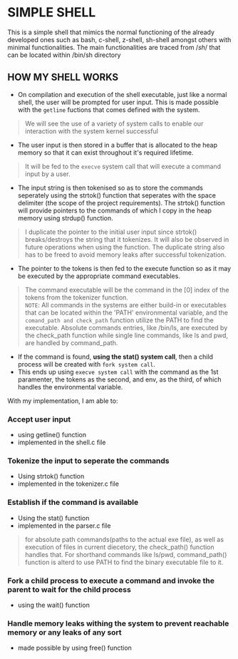 # SIMPLE SHELL

This is a simple shell that mimics the normal functioning of the already developed ones such as bash, c-shell, z-shell, sh-shell amongst others with minimal functionalities. The main functionalities are traced from /*sh*/ that can be located within /bin/sh directory  
## HOW MY SHELL WORKS
* On compilation and execution of the shell executable, just like a normal shell, the user will be prompted for user input. This is made possible with the `getline` fuctions that comes defined with the system. 
> We will see the use of a variety of system calls to enable our interaction with the system kernel successful
* The user input is then stored in a buffer that is allocated to the heap memory so that it can exist throughout it's required lifetime.
> It will be fed to the `execve` system call that will execute a command input by a user.
* The input string is then tokenised so as to store the commands seperately using the strtok() function that seperates with the space delimiter (the scope of the project requirements). The strtok() function will provide pointers to the commands of which I copy in the heap memory using strdup() function.  
> I duplicate the pointer to the initial user input since strtok() breaks/destroys the string that it tokenizes. It will also be observed in future operations when using the function. The duplicate string also has to be freed to avoid memory leaks after successful tokenization.  
* The pointer to the tokens is then fed to the execute function so as it may be executed by the appropriate command executables.  
> The command executable will be the command in the [0] index of the tokens from the tokenizer function.  
`NOTE`: All commands in the systems are either build-in or executables that can be located within the 'PATH' environmental variable, and the `comand_path and check_path` function utilize the PATH to find the executable. Absolute commands entries, like /bin/ls, are executed by the check_path function while single line commands, like ls and pwd, are handled by command_path.  
* If the command is found, **using the stat() system call**, then a child process will be created with `fork system call`.  
* This ends up using `execve system call` with the command as the 1st paramenter, the tokens as the second, and env, as the third, of which handles the environmental variable.  


With my implementation, I am able to:
### Accept user input
* using getline() function
* implemented in the shell.c file

### Tokenize the input to seperate the commands
* Using strtok() function
* implemented in the tokenizer.c file

### Establish if the command is available
* Using the stat() function
* implemented in the parser.c file
> for absolute path commands(paths to the actual exe file), as well as execution of files in current diecetory, the check_path() function handles that. 
> For shorthand commands like ls/pwd, command_path() function is alterd to use PATH to find the binary executable file to it.

### Fork a child process to execute a command and invoke the parent to wait for the child process
* using the wait() function  

### Handle memory leaks withing the system to prevent reachable memory or any leaks of any sort
* made possible by using free() function


